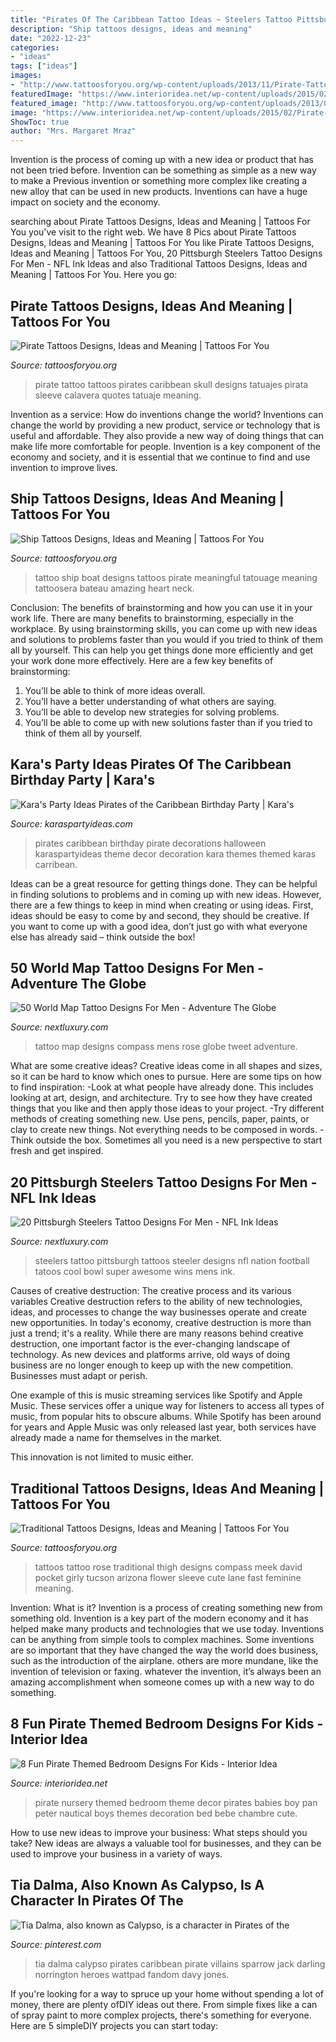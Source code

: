 ```yaml
---
title: "Pirates Of The Caribbean Tattoo Ideas ~ Steelers Tattoo Pittsburgh Tattoos Steeler Designs Nfl Nation Football Tatoos Cool Bowl Super Awesome Wins Mens Ink"
description: "Ship tattoos designs, ideas and meaning"
date: "2022-12-23"
categories:
- "ideas"
tags: ["ideas"]
images:
- "http://www.tattoosforyou.org/wp-content/uploads/2013/11/Pirate-Tattoo-752x1024.jpg"
featuredImage: "https://www.interioridea.net/wp-content/uploads/2015/02/Pirate-Nursery.jpg"
featured_image: "http://www.tattoosforyou.org/wp-content/uploads/2013/09/Traditional-Rose-Tattoos.jpg"
image: "https://www.interioridea.net/wp-content/uploads/2015/02/Pirate-Nursery.jpg"
ShowToc: true
author: "Mrs. Margaret Mraz"
---
```



Invention is the process of coming up with a new idea or product that has not been tried before. Invention can be something as simple as a new way to make a Previous invention or something more complex like creating a new alloy that can be used in new products. Inventions can have a huge impact on society and the economy.

	

		
searching about Pirate Tattoos Designs, Ideas and Meaning | Tattoos For You you've visit to the right web. We have 8 Pics about Pirate Tattoos Designs, Ideas and Meaning | Tattoos For You like Pirate Tattoos Designs, Ideas and Meaning | Tattoos For You, 20 Pittsburgh Steelers Tattoo Designs For Men - NFL Ink Ideas and also Traditional Tattoos Designs, Ideas and Meaning | Tattoos For You. Here you go:
		
    
## Pirate Tattoos Designs, Ideas And Meaning | Tattoos For You

<img loading=lazy src="http://www.tattoosforyou.org/wp-content/uploads/2013/11/Pirate-Tattoo-752x1024.jpg" onerror="this.onerror=null;this.src='https://tse3.mm.bing.net/th?id=OIP.Z7KBHJPuXlfASvJM1HO6cAHaKF&amp;pid=15.1';" alt="Pirate Tattoos Designs, Ideas and Meaning | Tattoos For You">

_Source: tattoosforyou.org_

>pirate tattoo tattoos pirates caribbean skull designs tatuajes pirata sleeve calavera quotes tatuaje meaning. 

	

Invention as a service: How do inventions change the world?
Inventions can change the world by providing a new product, service or technology that is useful and affordable. They also provide a new way of doing things that can make life more comfortable for people. Invention is a key component of the economy and society, and it is essential that we continue to find and use invention to improve lives.

    
## Ship Tattoos Designs, Ideas And Meaning | Tattoos For You

<img loading=lazy src="http://www.tattoosforyou.org/wp-content/uploads/2016/05/Ship-Tattoo-Designs.jpg" onerror="this.onerror=null;this.src='https://tse4.mm.bing.net/th?id=OIP.ioinZHguQtSAc6eApvU46QHaJ4&amp;pid=15.1';" alt="Ship Tattoos Designs, Ideas and Meaning | Tattoos For You">

_Source: tattoosforyou.org_

>tattoo ship boat designs tattoos pirate meaningful tatouage meaning tattoosera bateau amazing heart neck. 

	

Conclusion: The benefits of brainstorming and how you can use it in your work life.
There are many benefits to brainstorming, especially in the workplace. By using brainstorming skills, you can come up with new ideas and solutions to problems faster than you would if you tried to think of them all by yourself. This can help you get things done more efficiently and get your work done more effectively. Here are a few key benefits of brainstorming:
1. You’ll be able to think of more ideas overall.
2. You’ll have a better understanding of what others are saying.
3. You’ll be able to develop new strategies for solving problems.
4. You’ll be able to come up with new solutions faster than if you tried to think of them all by yourself.

    
## Kara&#039;s Party Ideas Pirates Of The Caribbean Birthday Party | Kara&#039;s

<img loading=lazy src="https://karaspartyideas.com/wp-content/uploads/2017/04/Pirates-of-the-Carribbean-Birthday-Party-via-Karas-Party-Ideas-KarasPartyIdeas.com34.jpg" onerror="this.onerror=null;this.src='https://tse3.mm.bing.net/th?id=OIP.rencYd80y1okhY4ZKNiNRgHaLJ&amp;pid=15.1';" alt="Kara&#039;s Party Ideas Pirates of the Caribbean Birthday Party | Kara&#039;s">

_Source: karaspartyideas.com_

>pirates caribbean birthday pirate decorations halloween karaspartyideas theme decor decoration kara themes themed karas carribean. 

	

Ideas can be a great resource for getting things done. They can be helpful in finding solutions to problems and in coming up with new ideas. However, there are a few things to keep in mind when creating or using ideas. First, ideas should be easy to come by and second, they should be creative. If you want to come up with a good idea, don’t just go with what everyone else has already said – think outside the box!

    
## 50 World Map Tattoo Designs For Men - Adventure The Globe

<img loading=lazy src="http://nextluxury.com/wp-content/uploads/vintage-mens-world-map-tattoo-with-compass-rose-and-quote.jpg" onerror="this.onerror=null;this.src='https://tse2.mm.bing.net/th?id=OIP.CRP1oici1hmBPY5DuC__QQHaFY&amp;pid=15.1';" alt="50 World Map Tattoo Designs For Men - Adventure The Globe">

_Source: nextluxury.com_

>tattoo map designs compass mens rose globe tweet adventure. 

	

What are some creative ideas?
Creative ideas come in all shapes and sizes, so it can be hard to know which ones to pursue. Here are some tips on how to find inspiration: 
-Look at what people have already done. This includes looking at art, design, and architecture. Try to see how they have created things that you like and then apply those ideas to your project. 
-Try different methods of creating something new. Use pens, pencils, paper, paints, or clay to create new things. Not everything needs to be composed in words. 
-Think outside the box. Sometimes all you need is a new perspective to start fresh and get inspired.

    
## 20 Pittsburgh Steelers Tattoo Designs For Men - NFL Ink Ideas

<img loading=lazy src="http://nextluxury.com/wp-content/uploads/mens-pittsburgh-steelers-world-champions-ring-tattoo-sleeve.jpg" onerror="this.onerror=null;this.src='https://tse4.mm.bing.net/th?id=OIP.zGXty75jE_6Udz4uQ_neNgHaHa&amp;pid=15.1';" alt="20 Pittsburgh Steelers Tattoo Designs For Men - NFL Ink Ideas">

_Source: nextluxury.com_

>steelers tattoo pittsburgh tattoos steeler designs nfl nation football tatoos cool bowl super awesome wins mens ink. 

	

Causes of creative destruction: The creative process and its various variables
Creative destruction refers to the ability of new technologies, ideas, and processes to change the way businesses operate and create new opportunities. In today's economy, creative destruction is more than just a trend; it's a reality.
While there are many reasons behind creative destruction, one important factor is the ever-changing landscape of technology. As new devices and platforms arrive, old ways of doing business are no longer enough to keep up with the new competition. Businesses must adapt or perish.

One example of this is music streaming services like Spotify and Apple Music. These services offer a unique way for listeners to access all types of music, from popular hits to obscure albums. While Spotify has been around for years and Apple Music was only released last year, both services have already made a name for themselves in the market.

This innovation is not limited to music either.

    
## Traditional Tattoos Designs, Ideas And Meaning | Tattoos For You

<img loading=lazy src="http://www.tattoosforyou.org/wp-content/uploads/2013/09/Traditional-Rose-Tattoos.jpg" onerror="this.onerror=null;this.src='https://tse4.mm.bing.net/th?id=OIP.3PMHPTwCTT3vvYuDZt-kVAHaJ6&amp;pid=15.1';" alt="Traditional Tattoos Designs, Ideas and Meaning | Tattoos For You">

_Source: tattoosforyou.org_

>tattoos tattoo rose traditional thigh designs compass meek david pocket girly tucson arizona flower sleeve cute lane fast feminine meaning. 

	

Invention: What is it?
Invention is a process of creating something new from something old. Invention is a key part of the modern economy and it has helped make many products and technologies that we use today. Inventions can be anything from simple tools to complex machines. Some inventions are so important that they have changed the way the world does business, such as the introduction of the airplane. others are more mundane, like the invention of television or faxing. whatever the invention, it’s always been an amazing accomplishment when someone comes up with a new way to do something.

    
## 8 Fun Pirate Themed Bedroom Designs For Kids - Interior Idea

<img loading=lazy src="https://www.interioridea.net/wp-content/uploads/2015/02/Pirate-Nursery.jpg" onerror="this.onerror=null;this.src='https://tse2.mm.bing.net/th?id=OIP.ANTDI9Td4-dgjGFvA-P8sQHaJ4&amp;pid=15.1';" alt="8 Fun Pirate Themed Bedroom Designs For Kids - Interior Idea">

_Source: interioridea.net_

>pirate nursery themed bedroom theme decor pirates babies boy pan peter nautical boys themes decoration bed bebe chambre cute. 

	

How to use new ideas to improve your business: What steps should you take?
New ideas are always a valuable tool for businesses, and they can be used to improve your business in a variety of ways.

    
## Tia Dalma, Also Known As Calypso, Is A Character In Pirates Of The

<img loading=lazy src="https://i.pinimg.com/736x/77/62/3d/77623d517c98b6e8555a2189e4816e52.jpg" onerror="this.onerror=null;this.src='https://tse1.mm.bing.net/th?id=OIP.qhAlEAESe1SIPZlWyrTZYQAAAA&amp;pid=15.1';" alt="Tia Dalma, also known as Calypso, is a character in Pirates of the">

_Source: pinterest.com_

>tia dalma calypso pirates caribbean pirate villains sparrow jack darling norrington heroes wattpad fandom davy jones. 

	

If you're looking for a way to spruce up your home without spending a lot of money, there are plenty ofDIY ideas out there. From simple fixes like a can of spray paint to more complex projects, there's something for everyone. Here are 5 simpleDIY projects you can start today:

